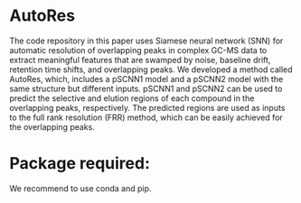 # AutoRes
The code repository in this paper uses Siamese neural network (SNN) for automatic resolution of overlapping peaks in complex GC-MS data to extract meaningful features that are swamped by noise, baseline drift, retention time shifts, and overlapping peaks. We developed a method called AutoRes, which, includes a pSCNN1 model and a pSCNN2 model with the same structure but different inputs. pSCNN1 and pSCNN2 can be used to predict the selective and elution regions of each compound in the overlapping peaks, respectively. The predicted regions are used as inputs to the full rank resolution (FRR) method, which can be easily achieved for the overlapping peaks.
# Package required:
We recommend to use conda and pip.
